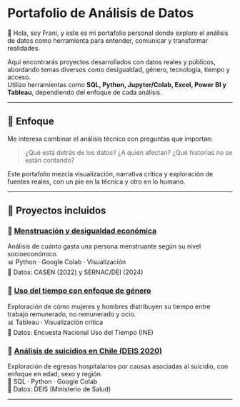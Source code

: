 # Portafolio de Análisis de Datos

👋 Hola, soy Frani, y este es mi portafolio personal donde exploro el análisis de datos como herramienta para entender, comunicar y transformar realidades.

Aquí encontrarás proyectos desarrollados con datos reales y públicos, abordando temas diversos como desigualdad, género, tecnología, tiempo y acceso.  
Utilizo herramientas como **SQL, Python, Jupyter/Colab, Excel, Power BI y Tableau**, dependiendo del enfoque de cada análisis.

---

## 🧠 Enfoque

Me interesa combinar el análisis técnico con preguntas que importan:  
> ¿Qué está detrás de los datos? ¿A quién afectan? ¿Qué historias no se están contando?

Este portafolio mezcla visualización, narrativa crítica y exploración de fuentes reales, con un pie en la técnica y otro en lo humano.

---

## 📁 Proyectos incluidos

### 🔸 [Menstruación y desigualdad económica](./menstruacion_y_desigualdad/README.md)  
Análisis de cuánto gasta una persona menstruante según su nivel socioeconómico.  
📊 Python · Google Colab · Visualización  
📂 Datos: CASEN (2022) y SERNAC/DEI (2024)

### 🔸 [Uso del tiempo con enfoque de género](./uso-del-tiempo-genero/README.md)  
Exploración de cómo mujeres y hombres distribuyen su tiempo entre trabajo remunerado, no remunerado y ocio.  
📊 Tableau · Visualización crítica  
📂 Datos: Encuesta Nacional Uso del Tiempo (INE)

### 🔸 [Análisis de suicidios en Chile (DEIS 2020)](./analisis_suicidios_chile_2020/README.md)  
Exploración de egresos hospitalarios por causas asociadas al suicidio, con enfoque en edad, sexo y región.  
🧠 SQL · Python · Google Colab  
📂 Datos: DEIS (Ministerio de Salud)



---

